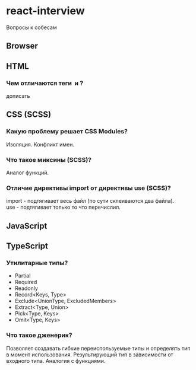 # react-interview
Вопросы к собесам

## Browser

## HTML
### Чем отличаются теги <Image/> и <Picture/>?
дописать

## CSS (SCSS)
### Какую проблему решает CSS Modules?
Изоляция. Конфликт имен.

### Что такое миксины (SCSS)?
Аналог функций.

### Oтличие директивы import от директивы use (SCSS)?
import - подтягивает весь файл (по сути склеиваются два файла).  
use - подтягивает только то что перечислил.


## JavaScript

## TypeScript
### Утилитарные типы?
- Partial<Type> ​
- Required<Type> ​
- Readonly<Type> ​
- Record<Keys, Type> ​
- Exclude<UnionType, ExcludedMembers> ​
- Extract<Type, Union> ​
- Pick<Type, Keys> ​
- Omit<Type, Keys>

### Что такое дженерик?
Позволяет создавать гибкие переиспользуемые типы и определять тип в момент использования. Результирующий тип в зависимости от входного типа. Аналогия с функциями.

